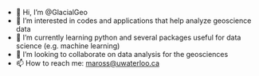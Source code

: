 - 👋 Hi, I’m @GlacialGeo
- 👀 I’m interested in codes and applications that help analyze geoscience data
- 🌱 I’m currently learning python and several packages useful for data science (e.g. machine learning)
- 💞️ I’m looking to collaborate on data analysis for the geosciences
- 📫 How to reach me: maross@uwaterloo.ca

<!---
GlacialGeo/GlacialGeo is a ✨ special ✨ repository because its `README.md` (this file) appears on your GitHub profile.
You can click the Preview link to take a look at your changes.
--->
